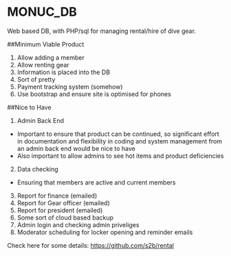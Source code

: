 # MONUC_DB

Web based DB, with PHP/sql for managing rental/hire of dive gear.

##Minimum Viable Product

1. Allow adding a member
2. Allow renting gear
3. Information is placed into the DB
5. Sort of pretty
6. Payment tracking system (somehow)
7. Use bootstrap and ensure site is optimised for phones

##Nice to Have

1. Admin Back End
  - Important to ensure that product can be continued, so significant effort in documentation and flexibility in coding and system management from an admin back end would be nice to have
  - Also important to allow admins to see hot items and product deficiencies
2. Data checking
  - Ensuring that members are active and current members
3. Report for finance (emailed)
4. Report for Gear officer (emailed)
5. Report for president (emailed)
6. Some sort of cloud based backup
7. Admin login and checking admin priveliges
8. Moderator scheduling for locker opening and reminder emails

Check here for some details:
https://github.com/s2b/rental
